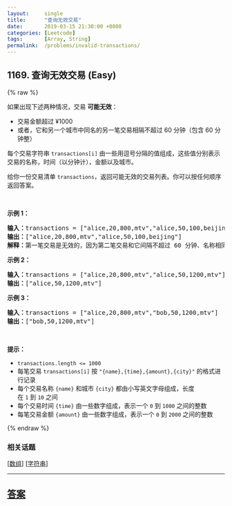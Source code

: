 ```yaml
---
layout:     single
title:      "查询无效交易"
date:       2019-03-15 21:30:00 +0800
categories: [Leetcode]
tags:       [Array, String]
permalink:  /problems/invalid-transactions/
---
```


## 1169. 查询无效交易 (Easy)

{% raw %}

<p>如果出现下述两种情况，交易 <strong>可能无效</strong>：</p>

<ul>
	<li>交易金额超过 &yen;1000</li>
	<li>或者，它和另一个城市中同名的另一笔交易相隔不超过 60 分钟（包含 60 分钟整）</li>
</ul>

<p>每个交易字符串&nbsp;<code>transactions[i]</code>&nbsp;由一些用逗号分隔的值组成，这些值分别表示交易的名称，时间（以分钟计），金额以及城市。</p>

<p>给你一份交易清单&nbsp;<code>transactions</code>，返回可能无效的交易列表。你可以按任何顺序返回答案。</p>

<p>&nbsp;</p>

<p><strong>示例 1：</strong></p>

<pre><strong>输入：</strong>transactions = [&quot;alice,20,800,mtv&quot;,&quot;alice,50,100,beijing&quot;]
<strong>输出：</strong>[&quot;alice,20,800,mtv&quot;,&quot;alice,50,100,beijing&quot;]
<strong>解释：</strong>第一笔交易是无效的，因为第二笔交易和它间隔不超过 60 分钟、名称相同且发生在不同的城市。同样，第二笔交易也是无效的。</pre>

<p><strong>示例 2：</strong></p>

<pre><strong>输入：</strong>transactions = [&quot;alice,20,800,mtv&quot;,&quot;alice,50,1200,mtv&quot;]
<strong>输出：</strong>[&quot;alice,50,1200,mtv&quot;]
</pre>

<p><strong>示例 3：</strong></p>

<pre><strong>输入：</strong>transactions = [&quot;alice,20,800,mtv&quot;,&quot;bob,50,1200,mtv&quot;]
<strong>输出：</strong>[&quot;bob,50,1200,mtv&quot;]
</pre>

<p>&nbsp;</p>

<p><strong>提示：</strong></p>

<ul>
	<li><code>transactions.length &lt;= 1000</code></li>
	<li>每笔交易&nbsp;<code>transactions[i]</code>&nbsp;按&nbsp;<code>&quot;{name},{time},{amount},{city}&quot;</code>&nbsp;的格式进行记录</li>
	<li>每个交易名称&nbsp;<code>{name}</code>&nbsp;和城市&nbsp;<code>{city}</code>&nbsp;都由小写英文字母组成，长度在&nbsp;<code>1</code>&nbsp;到&nbsp;<code>10</code>&nbsp;之间</li>
	<li>每个交易时间&nbsp;<code>{time}</code>&nbsp;由一些数字组成，表示一个&nbsp;<code>0</code>&nbsp;到&nbsp;<code>1000</code>&nbsp;之间的整数</li>
	<li>每笔交易金额&nbsp;<code>{amount}</code>&nbsp;由一些数字组成，表示一个&nbsp;<code>0</code> 到&nbsp;<code>2000</code>&nbsp;之间的整数</li>
</ul>

{% endraw %}

### 相关话题
  [[数组](https://github.com/openset/leetcode/tree/master/tag/array/README.md)]
  [[字符串](https://github.com/openset/leetcode/tree/master/tag/string/README.md)]

---

## [答案](https://github.com/openset/leetcode/tree/master/problems/invalid-transactions)

